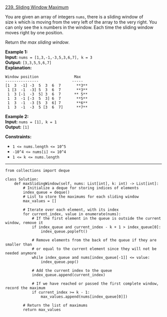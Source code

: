 [239. Sliding Window Maximum](https://leetcode.com/problems/sliding-window-maximum/)

You are given an array of integers `nums`, there is a sliding window of size `k` which is moving from the very left of the array to the very right. You can only see the `k` numbers in the window. Each time the sliding window moves right by one position.

Return _the max sliding window_.

**Example 1:**  
**Input:** `nums = [1,3,-1,-3,5,3,6,7], k = 3`  
**Output:** `[3,3,5,5,6,7]`  
**Explanation:**  
```
Window position                Max
---------------               -----
[1  3  -1] -3  5  3  6  7       **3**
 1 [3  -1  -3] 5  3  6  7       **3**
 1  3 [-1  -3  5] 3  6  7      ** 5**
 1  3  -1 [-3  5  3] 6  7       **5**
 1  3  -1  -3 [5  3  6] 7       **6**
 1  3  -1  -3  5 [3  6  7]      **7**
```

**Example 2:**  
**Input:** `nums = [1], k = 1`  
**Output:** `[1]`  

**Constraints:**
- `1 <= nums.length <= 10^5`
- `-10^4 <= nums[i] <= 10^4`
- `1 <= k <= nums.length`

---

```
from collections import deque

class Solution:
    def maxSlidingWindow(self, nums: List[int], k: int) -> List[int]:
        # Initialize a deque for storing indices of elements
        index_queue = deque()
        # List to store the maximums for each sliding window
        max_values = []
      
        # Iterate over each element, with its index
        for current_index, value in enumerate(nums):
            # If the first element in the queue is outside the current window, remove it
            if index_queue and current_index - k + 1 > index_queue[0]:
                index_queue.popleft()
          
            # Remove elements from the back of the queue if they are smaller than
            # or equal to the current element since they will not be needed anymore
            while index_queue and nums[index_queue[-1]] <= value:
                index_queue.pop()
          
            # Add the current index to the queue
            index_queue.append(current_index)
          
            # If we have reached or passed the first complete window, record the maximum
            if current_index >= k - 1:
                max_values.append(nums[index_queue[0]])
      
        # Return the list of maximums
        return max_values
```